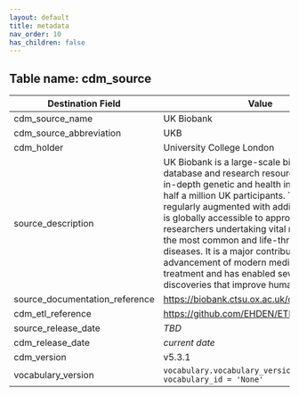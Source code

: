 ```yaml
---
layout: default
title: metadata
nav_order: 10
has_children: false
---
```


## Table name: cdm_source

| Destination Field | Value |
| --- | --- |
| cdm_source_name | UK Biobank |
| cdm_source_abbreviation | UKB |
| cdm_holder | University College London |
| source_description | UK Biobank is a large-scale biomedical database and research resource, containing in-depth genetic and health information from half a million UK participants. The database is regularly augmented with additional data and is globally accessible to approved researchers undertaking vital research into the most common and life-threatening diseases. It is a major contributor to the advancement of modern medicine and treatment and has enabled several scientific discoveries that improve human health. |
| source_documentation_reference | https://biobank.ctsu.ox.ac.uk/crystal/index.cgi |
| cdm_etl_reference | https://github.com/EHDEN/ETL-UK-Biobank |
| source_release_date | _TBD_ |
| cdm_release_date | _current date_ | 
| cdm_version | v5.3.1 |
| vocabulary_version | `vocabulary.vocabulary_version where vocabulary_id = 'None'`  |